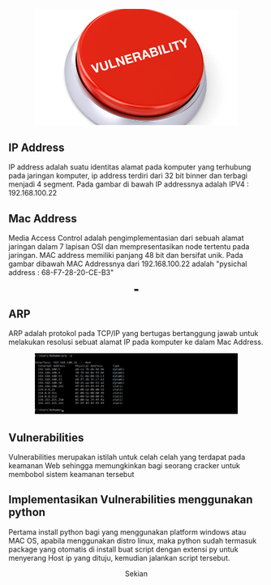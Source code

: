 <p align="center">
  <img src="https://github.com/alldie1207/Keamanan-Jaringan/blob/master/Img/vulnerabilities.jpg" width="400px">
</p>

## IP Address

IP address adalah suatu identitas alamat pada komputer yang terhubung pada jaringan komputer, ip address terdiri dari 32 bit binner dan terbagi menjadi 4 segment. Pada gambar di bawah IP addressnya adalah IPV4 : 192.168.100.22 <br>


## Mac Address

Media Access Control adalah pengimplementasian dari sebuah alamat jaringan dalam 7 lapisan OSI dan mempresentasikan node tertentu pada jaringan. MAC address memiliki panjang 48 bit dan bersifat unik. Pada gambar dibawah MAC Addressnya dari 192.168.100.22 adalah "pysichal address : 68-F7-28-20-CE-B3"<br>

<p align="center">
  <img src="https://github.com/alldie1207/Keamanan-Jaringan/blob/master/Img/2%20ip%20dan%20mac%20address.png" width="8	00px">
</p>

## ARP

ARP adalah protokol pada TCP/IP yang bertugas bertanggung jawab untuk melakukan resolusi sebuat alamat IP pada komputer ke dalam Mac Address.<br>
<p align="center">
  <img src="https://github.com/alldie1207/Keamanan-Jaringan/blob/master/Img/2%20arp.png" width="400px">
</p>


## Vulnerabilities

Vulnerabilities merupakan istilah untuk celah celah yang terdapat pada keamanan Web sehingga memungkinkan bagi seorang cracker untuk membobol sistem keamanan tersebut <br>


## Implementasikan Vulnerabilities menggunakan python

Pertama install python bagi yang menggunakan platform windows atau  MAC OS, apabila menggunakan distro linux, maka python sudah termasuk package yang otomatis di install buat script dengan extensi py untuk menyerang Host ip yang dituju, kemudian jalankan script tersebut.<br>

<p align="center">
Sekian
</p>




